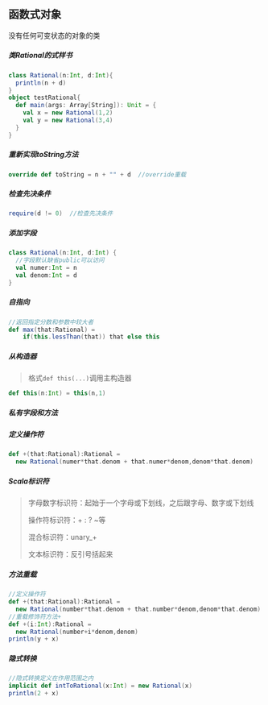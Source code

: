 ## 函数式对象

没有任何可变状态的对象的类

##### 类Rational的式样书

```scala
class Rational(n:Int, d:Int){
  println(n + d)
}
object testRational{
  def main(args: Array[String]): Unit = {
    val x = new Rational(1,2)
    val y = new Rational(3,4)
  }
}
```

##### 重新实现toString方法

```scala
override def toString = n + "" + d  //override重载
```

##### 检查先决条件

```scala
require(d != 0)  //检查先决条件
```

##### 添加字段

```scala
class Rational(n:Int, d:Int) {
  //字段默认缺省public可以访问
  val numer:Int = n
  val denom:Int = d
}
```

##### 自指向

```scala
//返回指定分数和参数中较大者
def max(that:Rational) =
	if(this.lessThan(that)) that else this
```

##### 从构造器

> 格式`def this(...)`调用主构造器

```scala
def this(n:Int) = this(n,1)
```

##### 私有字段和方法

##### 定义操作符

```scala
def +(that:Rational):Rational = 
  new Rational(numer*that.denom + that.numer*denom,denom*that.denom)
```

##### Scala标识符

> 字母数字标识符：起始于一个字母或下划线，之后跟字母、数字或下划线
>
> 操作符标识符：+ : ? ~等
>
> 混合标识符：unary_+
>
> 文本标识符：反引号括起来

##### 方法重载

```scala
//定义操作符
def +(that:Rational):Rational = 
  new Rational(number*that.denom + that.number*denom,denom*that.denom)
//重载修饰符方法+
def +(i:Int):Rational =
  new Rational(number+i*denom,denom)
println(y + x)
```

##### 隐式转换

```scala
//隐式转换定义在作用范围之内
implicit def intToRational(x:Int) = new Rational(x)
println(2 + x)
```

